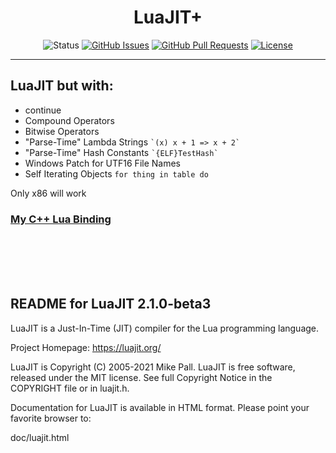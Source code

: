 <h1 align="center">LuaJIT+</h1>

<div align="center">

![Status](https://img.shields.io/badge/status-active-success.svg)
[![GitHub Issues](https://img.shields.io/github/issues/nebelwolfi/LuaJIT.svg)](https://github.com/nebelwolfi/LuaJIT/issues)
[![GitHub Pull Requests](https://img.shields.io/github/issues-pr/nebelwolfi/LuaJIT.svg)](https://github.com/nebelwolfi/LuaJIT/pulls)
[![License](https://img.shields.io/badge/license-MIT-blue.svg)](/COPYRIGHT)

</div>

---

## LuaJIT but with:
- continue
- Compound Operators
- Bitwise Operators
- "Parse-Time" Lambda Strings ``` `(x) x + 1 => x + 2` ```
- "Parse-Time" Hash Constants ``` `{ELF}TestHash` ```
- Windows Patch for UTF16 File Names
- Self Iterating Objects ``` for thing in table do ```

Only x86 will work

### [My C++ Lua Binding](https://github.com/nebelwolfi/GenericLuaBinding)

<br>
<br>
<br>
<br>


README for LuaJIT 2.1.0-beta3
-----------------------------

LuaJIT is a Just-In-Time (JIT) compiler for the Lua programming language.

Project Homepage: https://luajit.org/

LuaJIT is Copyright (C) 2005-2021 Mike Pall.
LuaJIT is free software, released under the MIT license.
See full Copyright Notice in the COPYRIGHT file or in luajit.h.

Documentation for LuaJIT is available in HTML format.
Please point your favorite browser to:

 doc/luajit.html
